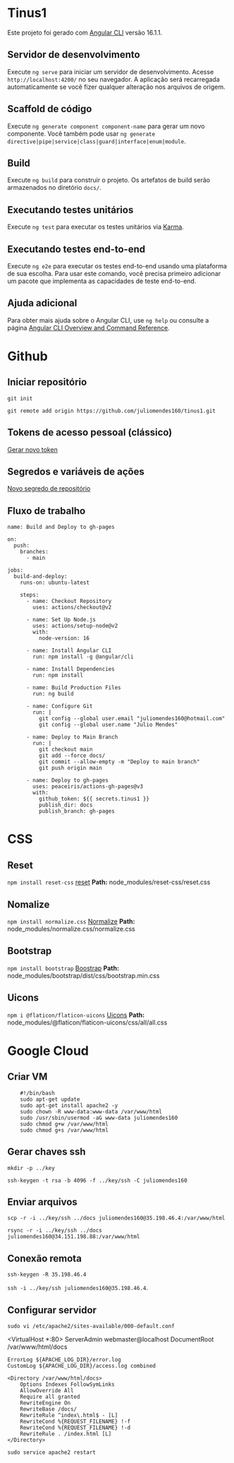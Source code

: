 # Tinus1
Este projeto foi gerado com [Angular CLI](https://github.com/angular/angular-cli) versão 16.1.1.

## Servidor de desenvolvimento
Execute `ng serve` para iniciar um servidor de desenvolvimento. Acesse `http://localhost:4200/` no seu navegador. A aplicação será recarregada automaticamente se você fizer qualquer alteração nos arquivos de origem.

## Scaffold de código
Execute `ng generate component component-name` para gerar um novo componente. Você também pode usar `ng generate directive|pipe|service|class|guard|interface|enum|module`.

## Build
Execute `ng build` para construir o projeto. Os artefatos de build serão armazenados no diretório `docs/`.

## Executando testes unitários
Execute `ng test` para executar os testes unitários via [Karma](https://karma-runner.github.io).

## Executando testes end-to-end
Execute `ng e2e` para executar os testes end-to-end usando uma plataforma de sua escolha. Para usar este comando, você precisa primeiro adicionar um pacote que implementa as capacidades de teste end-to-end.

## Ajuda adicional
Para obter mais ajuda sobre o Angular CLI, use `ng help` ou consulte a página [Angular CLI Overview and Command Reference](https://angular.io/cli).

# Github

## Iniciar repositório
```
git init 

git remote add origin https://github.com/juliomendes160/tinus1.git
```

## Tokens de acesso pessoal (clássico)
[Gerar novo token](https://github.com/settings/tokens)

## Segredos e variáveis ​​de ações
[Novo segredo de repositório](https://github.com/juliomendes160/tinus1/settings/secrets/actions)

## Fluxo de trabalho
```
name: Build and Deploy to gh-pages

on:
  push:
    branches:
      - main

jobs:
  build-and-deploy:
    runs-on: ubuntu-latest

    steps:
      - name: Checkout Repository
        uses: actions/checkout@v2

      - name: Set Up Node.js
        uses: actions/setup-node@v2
        with:
          node-version: 16

      - name: Install Angular CLI
        run: npm install -g @angular/cli

      - name: Install Dependencies
        run: npm install

      - name: Build Production Files
        run: ng build

      - name: Configure Git
        run: |
          git config --global user.email "juliomendes160@hotmail.com"
          git config --global user.name "Julio Mendes"

      - name: Deploy to Main Branch
        run: |
          git checkout main
          git add --force docs/
          git commit --allow-empty -m "Deploy to main branch"
          git push origin main
      
      - name: Deploy to gh-pages
        uses: peaceiris/actions-gh-pages@v3
        with:
          github_token: ${{ secrets.tinus1 }}
          publish_dir: docs
          publish_branch: gh-pages
```

# CSS

## Reset
`npm install reset-css`
[reset](https://meyerweb.com/eric/tools/css/reset/)
**Path:** node_modules/reset-css/reset.css

## Nomalize
`npm install normalize.css`
[Normalize](https://necolas.github.io/normalize.css/)
**Path:** node_modules/normalize.css/normalize.css

## Bootstrap
`npm install bootstrap`
[Boostrap](https://getbootstrap.com/)
**Path:** node_modules/bootstrap/dist/css/bootstrap.min.css

## Uicons
`npm i @flaticon/flaticon-uicons`
[Uicons](https://www.flaticon.com/uicons/get-started)
**Path:** node_modules/@flaticon/flaticon-uicons/css/all/all.css

# Google Cloud

## Criar VM
```
    #!/bin/bash
    sudo apt-get update 
    sudo apt-get install apache2 -y 
    sudo chown -R www-data:www-data /var/www/html
    sudo /usr/sbin/usermod -aG www-data juliomendes160 
    sudo chmod g+w /var/www/html
    sudo chmod g+s /var/www/html
```

## Gerar chaves ssh
`mkdir -p ../key` 

`ssh-keygen -t rsa -b 4096 -f ../key/ssh -C juliomendes160`

## Enviar arquivos
`scp -r -i ../key/ssh ../docs juliomendes160@35.198.46.4:/var/www/html` 

`rsync -r -i ../key/ssh ../docs juliomendes160@34.151.198.88:/var/www/html`

## Conexão remota
`ssh-keygen -R 35.198.46.4` 

`ssh -i ../key/ssh juliomendes160@35.198.46.4`.

## Configurar servidor
`sudo vi /etc/apache2/sites-available/000-default.conf`

<VirtualHost *:80>
    ServerAdmin webmaster@localhost
    DocumentRoot /var/www/html/docs

    ErrorLog ${APACHE_LOG_DIR}/error.log
    CustomLog ${APACHE_LOG_DIR}/access.log combined

    <Directory /var/www/html/docs>
        Options Indexes FollowSymLinks
        AllowOverride All
        Require all granted
        RewriteEngine On
        RewriteBase /docs/
        RewriteRule ^index\.html$ - [L]
        RewriteCond %{REQUEST_FILENAME} !-f
        RewriteCond %{REQUEST_FILENAME} !-d
        RewriteRule . /index.html [L]
    </Directory>
</VirtualHost>

`sudo service apache2 restart`
